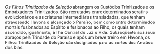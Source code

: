 ﻿<I>Os Filhos Trinitizados de Seleção</I> abrangem os Custódios Trinitizados e os Embaixadores Trinitizados. São recrutados entre determinados serafins evolucionários e as criaturas intermediárias transladadas, que tenham atravessado Havona e alcançado o Paraíso, bem como entre determinados mortais fusionados ao Espírito e fusionados ao Filho, os quais tenham ascendido, igualmente, à Ilha Central de Luz e Vida. Subseqüente aos seus abraços pela Trindade do Paraíso e após um breve treino em Havona, os Filhos Trinitizados de Seleção são designados para as cortes dos Anciães dos Dias.